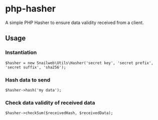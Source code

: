 # php-hasher
A simple PHP Hasher to ensure data validity received from a client.

## Usage

### Instantiation

`$hasher = new Snailweb\Utils\Hasher('secret key', 'secret prefix', 'secret suffix', 'sha256');`

### Hash data to send
`$hasher->hash('my data');`

### Check data validity of received data
`$hasher->checkSum($receivedHash, $receivedData);`
